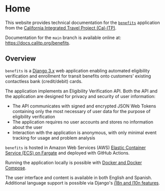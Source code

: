 # Home

This website provides technical documentation for the [`benefits`][benefits-repo] application from the
[California Integrated Travel Project (Cal-ITP)][calitp].

Documentation for the `main` branch is available online at: <https://docs.calitp.org/benefits>.

## Overview

`benefits` is a [Django 3.x][django] web application enabling automated eligibility verification and enrollment for transit
benefits onto customers' existing contactless bank (credit/debit) cards.

The application implements an Eligibility Verification API. Both the API and the application are designed for privacy and
security of user information:

* The API communicates with signed and encrypted JSON Web Tokens containing only the most necessary of user data
  for the purpose of eligibility verification
* The application requires no user accounts and stores no information about the user
* Interaction with the application is anonymous, with only minimal event tracking for usage and problem analysis

`benefits` is hosted in Amazon Web Services (AWS) [Elastic Container Service (ECS) on Fargate][ecs-fargate] and deployed with
GitHub Actions.

Running the application locally is possible with [Docker and Docker Compose][docker].

The user interface and content is available in both English and Spanish. Additional language support is possible via Django's
[i18n and l10n features][i18n].

[benefits-repo]: https://github.com/cal-itp/benefits
[calitp]: https://calitp.org
[django]: https://docs.djangoproject.com/en/
[docker]: https://www.docker.com/products/docker-desktop
[ecs-fargate]: https://docs.aws.amazon.com/AmazonECS/latest/developerguide/AWS_Fargate.html
[i18n]: https://docs.djangoproject.com/en/3.2/topics/i18n/
